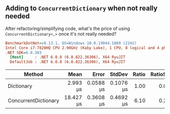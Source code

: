 ﻿## Adding to `ConcurrentDictionary` when not really needed

After refactoring/simplifying code, what's the price of using `ConcurrentDictionary<,>` once it's not really needed?

``` ini
BenchmarkDotNet=v0.13.1, OS=Windows 10.0.19044.1889 (21H2)
Intel Core i7-7820HQ CPU 2.90GHz (Kaby Lake), 1 CPU, 8 logical and 4 physical cores
.NET SDK=6.0.303
  [Host]     : .NET 6.0.8 (6.0.822.36306), X64 RyuJIT
  DefaultJob : .NET 6.0.8 (6.0.822.36306), X64 RyuJIT
```
|               Method |      Mean |     Error |    StdDev | Ratio | RatioSD |
|--------------------- |----------:|----------:|----------:|------:|--------:|
|           Dictionary |  2.993 μs | 0.0588 μs | 0.1076 μs |  1.00 |    0.00 |
| ConcurrentDictionary | 18.427 μs | 0.3608 μs | 0.4692 μs |  6.10 |    0.27 |

